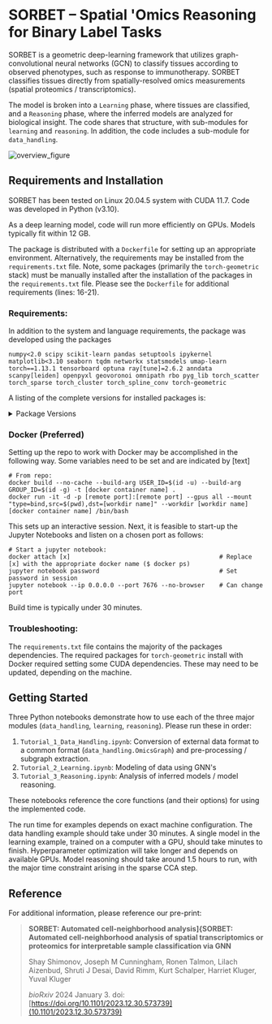 # SORBET – Spatial 'Omics Reasoning for Binary Label Tasks

SORBET is a geometric deep-learning framework that utilizes graph-convolutional neural networks (GCN) to classify tissues according to observed phenotypes, such as response to immunotherapy. SORBET classifies tissues directly from spatially-resolved omics measurements (spatial proteomics / transcriptomics). 

The model is broken into a `Learning` phase, where tissues are classified, and a `Reasoning` phase, where the inferred models are analyzed for biological insight. The code shares that structure, with sub-modules for `learning` and `reasoning`. In addition, the code includes a sub-module for `data_handling`.  

![overview_figure](assets/Overview.png)

## Requirements and Installation

SORBET has been tested on Linux 20.04.5 system with CUDA 11.7. Code was developed in Python (v3.10).

As a deep learning model, code will run more efficiently on GPUs. Models typically fit within 12 GB. 

The package is distributed with a `Dockerfile` for setting up an appropriate environment. Alternatively, the requirements may be installed from the `requirements.txt` file. Note, some packages (primarily the `torch-geometric` stack) must be manually installed after the installation of the packages in the `requirements.txt` file. Please see the `Dockerfile` for additional requirements (lines: 16-21). 

### Requirements:
In addition to the system and language requirements, the package was developed using the packages
```
numpy<2.0 scipy scikit-learn pandas setuptools ipykernel matplotlib<3.10 seaborn tqdm networkx statsmodels umap-learn torch==1.13.1 tensorboard optuna ray[tune]=2.6.2 anndata scanpy[leiden] openpyxl geovoronoi omnipath rbo pyg_lib torch_scatter torch_sparse torch_cluster torch_spline_conv torch-geometric
``` 

A listing of the complete versions for installed packages is:
<details>
<summary>Package Versions</summary>
  
```
! pip freeze
absl-py==2.2.2
aiohappyeyeballs==2.6.1
aiohttp==3.11.16
aiosignal==1.3.2
alembic==1.15.2
anndata==0.11.4
anyio==4.9.0
argon2-cffi==23.1.0
argon2-cffi-bindings==21.2.0
array_api_compat==1.11.2
arrow==1.3.0
asttokens==3.0.0
async-lru==2.0.5
async-timeout==5.0.1
attrs==25.3.0
babel==2.17.0
beautifulsoup4==4.13.3
biopython==1.85
bleach==6.2.0
certifi==2025.1.31
cffi==1.17.1
chardet==5.2.0
charset-normalizer==3.4.1
click==8.1.8
colorlog==6.9.0
comm==0.2.2
contourpy==1.3.1
cycler==0.12.1
debugpy==1.8.13
decorator==5.2.1
defusedxml==0.7.1
diffexp==0.1
distlib==0.3.9
docrep==0.3.2
et_xmlfile==2.0.0
exceptiongroup==1.2.2
executing==2.2.0
fastjsonschema==2.21.1
filelock==3.18.0
fonttools==4.57.0
fqdn==1.5.1
frozenlist==1.5.0
fsspec==2025.3.2
geovoronoi==0.4.0
greenlet==3.1.1
grpcio==1.71.0
h11==0.14.0
h5py==3.13.0
httpcore==1.0.7
httpx==0.28.1
idna==3.10
igraph==0.11.8
inflect==7.5.0
iniconfig==2.1.0
ipykernel==6.29.5
ipython==8.34.0
ipywidgets==8.1.5
isoduration==20.11.0
jedi==0.19.2
Jinja2==3.1.6
joblib==1.4.2
json5==0.12.0
jsonpointer==3.0.0
jsonschema==4.23.0
jsonschema-specifications==2024.10.1
jupyter==1.1.1
jupyter-console==6.6.3
jupyter-events==0.12.0
jupyter-lsp==2.2.5
jupyter_client==8.6.3
jupyter_core==5.7.2
jupyter_server==2.15.0
jupyter_server_terminals==0.5.3
jupyterlab==4.3.6
jupyterlab_pygments==0.3.0
jupyterlab_server==2.27.3
jupyterlab_widgets==3.0.13
kiwisolver==1.4.8
legacy-api-wrap==1.4.1
leidenalg==0.10.2
llvmlite==0.44.0
Mako==1.3.9
Markdown==3.7
MarkupSafe==3.0.2
matplotlib==3.9.4
matplotlib-inline==0.1.7
mistune==3.1.3
more-itertools==10.6.0
msgpack==1.1.0
multidict==6.3.2
natsort==8.4.0
nbclient==0.10.2
nbconvert==7.16.6
nbformat==5.10.4
nest-asyncio==1.6.0
networkx==3.4.2
notebook==7.3.3
notebook_shim==0.2.4
numba==0.61.0
numpy==1.26.4
nvidia-cublas-cu11==11.10.3.66
nvidia-cuda-nvrtc-cu11==11.7.99
nvidia-cuda-runtime-cu11==11.7.99
nvidia-cudnn-cu11==8.5.0.96
omnipath==1.0.9
openpyxl==3.1.5
optuna==4.2.1
overrides==7.7.0
packaging==24.2
pandas==2.2.3
pandocfilters==1.5.1
parso==0.8.4
patsy==1.0.1
pexpect==4.9.0
pillow==11.1.0
platformdirs==4.3.7
pluggy==1.5.0
prometheus_client==0.21.1
prompt_toolkit==3.0.50
propcache==0.3.1
protobuf==6.30.2
psutil==7.0.0
ptyprocess==0.7.0
pure_eval==0.2.3
pyarrow==19.0.1
pycparser==2.22
pyg-lib==0.4.0+pt113cu117
Pygments==2.19.1
pynndescent==0.5.13
pyparsing==3.2.3
pytest==8.3.5
python-dateutil==2.9.0.post0
python-json-logger==3.3.0
pytz==2025.2
PyYAML==6.0.2
pyzmq==26.4.0
ray==2.6.2
rbo==0.1.3
referencing==0.36.2
reportlab==4.3.1
requests==2.32.3
rfc3339-validator==0.1.4
rfc3986-validator==0.1.1
rpds-py==0.24.0
rpy2==3.5.17
scanpy==1.11.1
scikit-learn==1.5.2
scipy==1.15.2
seaborn==0.13.2
Send2Trash==1.8.3
session-info2==0.1.2
shapely==2.1.0
six==1.17.0
sniffio==1.3.1
soupsieve==2.6
SQLAlchemy==2.0.40
stack-data==0.6.3
statsmodels==0.14.4
tensorboard==2.19.0
tensorboard-data-server==0.7.2
tensorboardX==2.6.2.2
terminado==0.18.1
texttable==1.7.0
threadpoolctl==3.6.0
tinycss2==1.4.0
tomli==2.2.1
torch==1.13.1
torch-cluster==1.6.1+pt113cu117
torch-geometric==2.6.1
torch-scatter==2.1.1+pt113cu117
torch-sparse==0.6.17+pt113cu117
torch-spline-conv==1.2.2+pt113cu117
tornado==6.4.2
tqdm==4.67.1
traitlets==5.14.3
typeguard==4.4.2
types-python-dateutil==2.9.0.20241206
typing_extensions==4.13.1
tzdata==2025.2
tzlocal==5.3.1
umap-learn==0.5.7
uri-template==1.3.0
urllib3==2.3.0
virtualenv==20.30.0
wcwidth==0.2.13
webcolors==24.11.1
webencodings==0.5.1
websocket-client==1.8.0
Werkzeug==3.1.3
widgetsnbextension==4.0.13
wrapt==1.17.2
yarl==1.19.0
```
</details>

### Docker (Preferred)
Setting up the repo to work with Docker may be accomplished in the following way. Some variables need to be set and are indicated by [text]
``` 
# From repo:
docker build --no-cache --build-arg USER_ID=$(id -u) --build-arg GROUP_ID=$(id -g) -t [docker container name] .
docker run -it -d -p [remote port]:[remote port] --gpus all --mount "type=bind,src=$(pwd),dst=[workdir name]" --workdir [workdir name] [docker container name] /bin/bash
```
This sets up an interactive session. Next, it is feasible to start-up the Jupyter Notebooks and listen on a chosen port as follows:
```
# Start a jupyter notebook:
docker attach [x]                                         # Replace [x] with the appropriate docker name ($ docker ps)
jupyter notebook password                                 # Set password in session
jupyter notebook --ip 0.0.0.0 --port 7676 --no-browser    # Can change port
```

Build time is typically under 30 minutes. 

### Troubleshooting: 
The `requirements.txt` file contains the majority of the packages dependencies. The required packages for `torch-geometric` install with Docker required setting some CUDA dependencies. These may need to be updated, depending on the machine.  

## Getting Started 
Three Python notebooks demonstrate how to use each of the three major modules (`data_handling`, `learning`, `reasoning`). Please run these in order:
1. `Tutorial_1_Data_Handling.ipynb`: Conversion of external data format to a common format (`data_handling.OmicsGraph`) and pre-processing / subgraph extraction.
2. `Tutorial_2_Learning.ipynb`: Modeling of data using GNN's
3. `Tutorial_3_Reasoning.ipynb`: Analysis of inferred models / model reasoning.  

These notebooks reference the core functions (and their options) for using the implemented code.  

The run time for examples depends on exact machine configuration. The data handling example should take under 30 minutes. A single model in the learning example, trained on a computer with a GPU, should take minutes to finish. Hyperparameter optimization will take longer and depends on available GPUs. Model reasoning should take around 1.5 hours to run, with the major time constraint arising in the sparse CCA step.

## Reference

For additional information, please reference our pre-print:

> **SORBET: Automated cell-neighborhood analysis]{SORBET: Automated cell-neighborhood analysis of spatial transcriptomics or proteomics for interpretable sample classification via GNN** 
>
> Shay Shimonov, Joseph M Cunningham, Ronen Talmon, Lilach Aizenbud, Shruti J Desai, David Rimm, Kurt Schalper, Harriet Kluger, Yuval Kluger 
>
> _bioRxiv_ 2024 January 3. doi: [https://doi.org/10.1101/2023.12.30.573739](10.1101/2023.12.30.573739)
